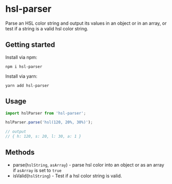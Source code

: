 # hsl-parser
Parse an HSL color string and output its values in an object or in an array, or test if a string is a valid hsl color string.

## Getting started
Install via npm:

```npm i hsl-parser```

Install via yarn:

`yarn add hsl-parser`

## Usage
```javascript
import hslParser from 'hsl-parser';

hslParser.parse('hsl(120, 20%, 30%)');

// output
// { h: 120, s: 20, l: 30, a: 1 }
```

## Methods
- parse(`hslString`, `asArray`) - parse hsl color into an object or as an array if `asArray` is set to `true`
- isValid(`hslString`) - Test if a hsl color string is valid.
